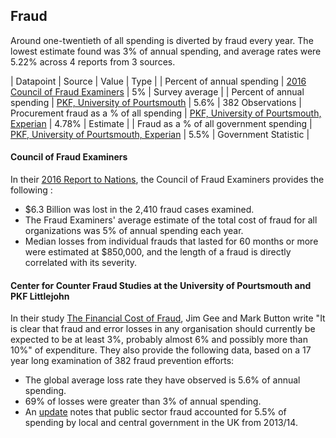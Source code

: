 ## Fraud

Around one-twentieth of all spending is diverted by fraud every year. The lowest estimate found was 3% of annual spending, and average rates were 5.22% across 4 reports from 3 sources.  

| Datapoint | Source | Value | Type | 
| Percent of annual spending | [2016 Council of Fraud Examiners](https://s3-us-west-2.amazonaws.com/acfepublic/2016-report-to-the-nations.pdf) | 5% | Survey average |
| Percent of annual spending | [PKF, University of Pourtsmouth](http://www.pkf.com/media/31640/PKF-The-financial-cost-of-fraud-2015.pdf) | 5.6% | 382 Observations
| Procurement fraud as a % of all spending | [PKF, University of Pourtsmouth, Experian](https://www.pkf-littlejohn.com/sites/default/files/media/documents/annual_fraud_indicator_report_2016update.pdf) | 4.78% | Estimate |
| Fraud as a % of all government spending | [PKF, University of Pourtsmouth, Experian](https://www.pkf-littlejohn.com/sites/default/files/media/documents/annual_fraud_indicator_report_2016update.pdf) | 5.5% | Government Statistic |

#### Council of Fraud Examiners

In their [2016 Report to Nations](https://s3-us-west-2.amazonaws.com/acfepublic/2016-report-to-the-nations.pdf), the Council of Fraud Examiners provides the following :

* $6.3 Billion was lost in the 2,410 fraud cases examined. 
* The Fraud Examiners' average estimate of the total cost of fraud for all organizations was 5% of annual spending each year. 
* Median losses from individual frauds that lasted for 60 months or more were estimated at $850,000, and the length of a fraud is directly correlated with its severity. 

#### Center for Counter Fraud Studies at the University of Pourtsmouth and PKF Littlejohn

In their study [The Financial Cost of Fraud](http://www.pkf.com/media/31640/PKF-The-financial-cost-of-fraud-2015.pdf), Jim Gee and Mark Button write "It is clear that fraud and error losses in any organisation should currently be expected to be at least 3%, probably almost 6% and possibly more than 10%" of expenditure. They also provide the following data, based on a 17 year long examination of 382 fraud prevention efforts: 

* The global average loss rate they have observed is 5.6% of annual spending. 
* 69% of losses were greater than 3% of annual spending.
* An [update](https://www.pkf-littlejohn.com/sites/default/files/media/documents/annual_fraud_indicator_report_2016update.pdf) notes that public sector fraud accounted for 5.5% of spending by local and central government in the UK from 2013/14.

